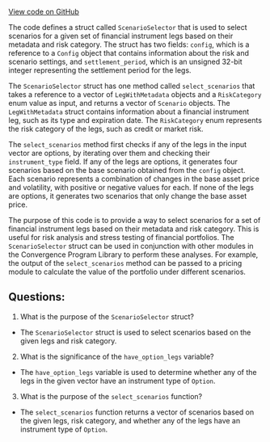 [View code on GitHub](https://github.com/convergence-rfq/convergence-program-library/risk-engine/program/src/scenarios.rs)

The code defines a struct called `ScenarioSelector` that is used to select scenarios for a given set of financial instrument legs based on their metadata and risk category. The struct has two fields: `config`, which is a reference to a `Config` object that contains information about the risk and scenario settings, and `settlement_period`, which is an unsigned 32-bit integer representing the settlement period for the legs.

The `ScenarioSelector` struct has one method called `select_scenarios` that takes a reference to a vector of `LegWithMetadata` objects and a `RiskCategory` enum value as input, and returns a vector of `Scenario` objects. The `LegWithMetadata` struct contains information about a financial instrument leg, such as its type and expiration date. The `RiskCategory` enum represents the risk category of the legs, such as credit or market risk.

The `select_scenarios` method first checks if any of the legs in the input vector are options, by iterating over them and checking their `instrument_type` field. If any of the legs are options, it generates four scenarios based on the base scenario obtained from the `config` object. Each scenario represents a combination of changes in the base asset price and volatility, with positive or negative values for each. If none of the legs are options, it generates two scenarios that only change the base asset price.

The purpose of this code is to provide a way to select scenarios for a set of financial instrument legs based on their metadata and risk category. This is useful for risk analysis and stress testing of financial portfolios. The `ScenarioSelector` struct can be used in conjunction with other modules in the Convergence Program Library to perform these analyses. For example, the output of the `select_scenarios` method can be passed to a pricing module to calculate the value of the portfolio under different scenarios.
## Questions: 
 1. What is the purpose of the `ScenarioSelector` struct?
- The `ScenarioSelector` struct is used to select scenarios based on the given legs and risk category.

2. What is the significance of the `have_option_legs` variable?
- The `have_option_legs` variable is used to determine whether any of the legs in the given vector have an instrument type of `Option`.

3. What is the purpose of the `select_scenarios` function?
- The `select_scenarios` function returns a vector of scenarios based on the given legs, risk category, and whether any of the legs have an instrument type of `Option`.